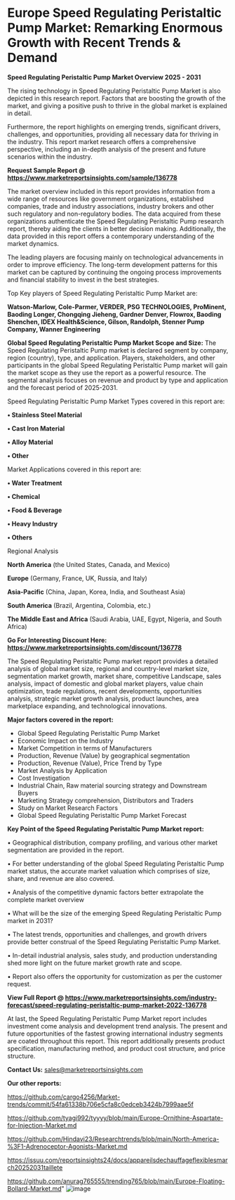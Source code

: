 # Europe Speed Regulating Peristaltic Pump Market: Remarking Enormous Growth with Recent Trends & Demand

<Strong> Speed Regulating Peristaltic Pump Market Overview 2025 - 2031</strong>

The rising technology in Speed Regulating Peristaltic Pump Market is also depicted in this research report. Factors that are boosting the growth of the market, and giving a positive push to thrive in the global market is explained in detail.

Furthermore, the report highlights on emerging trends, significant drivers, challenges, and opportunities, providing all necessary data for thriving in the industry. This report market research offers a comprehensive perspective, including an in-depth analysis of the present and future scenarios within the industry.

<strong>Request Sample Report @ <a href=https://www.marketreportsinsights.com/sample/136778>https://www.marketreportsinsights.com/sample/136778</a></strong>

The market overview included in this report provides information from a wide range of resources like government organizations, established companies, trade and industry associations, industry brokers and other such regulatory and non-regulatory bodies. The data acquired from these organizations authenticate the Speed Regulating Peristaltic Pump research report, thereby aiding the clients in better decision making. Additionally, the data provided in this report offers a contemporary understanding of the market dynamics.

The leading players are focusing mainly on technological advancements in order to improve efficiency. The long-term development patterns for this market can be captured by continuing the ongoing process improvements and financial stability to invest in the best strategies.

Top Key players of Speed Regulating Peristaltic Pump Market are:

<strong>Watson-Marlow, Cole-Parmer, VERDER, PSG TECHNOLOGIES, ProMinent, Baoding Longer, Chongqing Jieheng, Gardner Denver, Flowrox, Baoding Shenchen, IDEX Health&Science, Gilson, Randolph, Stenner Pump Company, Wanner Engineering</strong>

<strong><b>Global Speed Regulating Peristaltic Pump Market Scope and Size:</b></strong>
The Speed Regulating Peristaltic Pump market is declared segment by company, region (country), type, and application. Players, stakeholders, and other participants in the global Speed Regulating Peristaltic Pump market will gain the market scope as they use the report as a powerful resource. The segmental analysis focuses on revenue and product by type and application and the forecast period of 2025-2031.

Speed Regulating Peristaltic Pump Market Types covered in this report are:

<strong>• Stainless Steel Material

• Cast Iron Material

• Alloy Material

• Other</strong>

Market Applications covered in this report are:

<strong>• Water Treatment

• Chemical

• Food & Beverage

• Heavy Industry

• Others</strong> 

Regional Analysis

<strong>North America</strong> (the United States, Canada, and Mexico)

<strong>Europe</strong> (Germany, France, UK, Russia, and Italy)

<strong>Asia-Pacific</strong> (China, Japan, Korea, India, and Southeast Asia)

<strong>South America</strong> (Brazil, Argentina, Colombia, etc.)

<strong>The Middle East and Africa</strong> (Saudi Arabia, UAE, Egypt, Nigeria, and South Africa)

<strong>Go For Interesting Discount Here: <a href=https://www.marketreportsinsights.com/discount/136778>https://www.marketreportsinsights.com/discount/136778</a></strong>

The Speed Regulating Peristaltic Pump market report provides a detailed analysis of global market size, regional and country-level market size, segmentation market growth, market share, competitive Landscape, sales analysis, impact of domestic and global market players, value chain optimization, trade regulations, recent developments, opportunities analysis, strategic market growth analysis, product launches, area marketplace expanding, and technological innovations.

<strong><b>Major factors covered in the report:</b></strong>
<ul>
  <li>Global Speed Regulating Peristaltic Pump Market </li>
  <li>Economic Impact on the Industry</li>
  <li>Market Competition in terms of Manufacturers</li>
  <li>Production, Revenue (Value) by geographical segmentation</li>
  <li>Production, Revenue (Value), Price Trend by Type</li>
  <li>Market Analysis by Application</li>
  <li>Cost Investigation</li>
  <li>Industrial Chain, Raw material sourcing strategy and Downstream Buyers</li>
  <li>Marketing Strategy comprehension, Distributors and Traders</li>
  <li>Study on Market Research Factors</li>
  <li>Global Speed Regulating Peristaltic Pump Market Forecast</li>
</ul>

<strong><b>Key Point of the Speed Regulating Peristaltic Pump Market report:</b></strong>

• Geographical distribution, company profiling, and various other market segmentation are provided in the report.

• For better understanding of the global Speed Regulating Peristaltic Pump market status, the accurate market valuation which comprises of size, share, and revenue are also covered.

• Analysis of the competitive dynamic factors better extrapolate the complete market overview

• What will be the size of the emerging Speed Regulating Peristaltic Pump market in 2031?

• The latest trends, opportunities and challenges, and growth drivers provide better construal of the Speed Regulating Peristaltic Pump Market.

• In-detail industrial analysis, sales study, and production understanding shed more light on the future market growth rate and scope.

• Report also offers the opportunity for customization as per the customer request.

<strong><b>View Full Report @ <a href=https://www.marketreportsinsights.com/industry-forecast/speed-regulating-peristaltic-pump-market-2022-136778>https://www.marketreportsinsights.com/industry-forecast/speed-regulating-peristaltic-pump-market-2022-136778</a></b></strong>


At last, the Speed Regulating Peristaltic Pump Market report includes investment come analysis and development trend analysis. The present and future opportunities of the fastest growing international industry segments are coated throughout this report. This report additionally presents product specification, manufacturing method, and product cost structure, and price structure.

<strong>Contact Us:</strong>
sales@marketreportsinsights.com

<strong>Our other reports:</strong>

<a href=https://github.com/cargo4256/Market-trends/commit/54fa61338b706e5cfa8c0edceb3424b7999aae5f>https://github.com/cargo4256/Market-trends/commit/54fa61338b706e5cfa8c0edceb3424b7999aae5f</a>

<a href=https://github.com/tyagi992/tyyyy/blob/main/Europe-Ornithine-Aspartate-for-Injection-Market.md>https://github.com/tyagi992/tyyyy/blob/main/Europe-Ornithine-Aspartate-for-Injection-Market.md</a>

<a href=https://github.com/Hindavi23/Researchtrends/blob/main/North-America-%3F1-Adrenoceptor-Agonists-Market.md>https://github.com/Hindavi23/Researchtrends/blob/main/North-America-%3F1-Adrenoceptor-Agonists-Market.md</a>

<a href=https://issuu.com/reportsinsights24/docs/appareilsdechauffageflexiblesmarch20252031taillete>https://issuu.com/reportsinsights24/docs/appareilsdechauffageflexiblesmarch20252031taillete</a>

<a href=https://github.com/anurag765555/trending765/blob/main/Europe-Floating-Bollard-Market.md>https://github.com/anurag765555/trending765/blob/main/Europe-Floating-Bollard-Market.md</a>"
![image](https://github.com/user-attachments/assets/970fb285-0686-4f47-9ab9-7df1da4c0a89)
